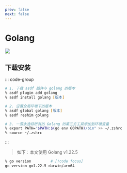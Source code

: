 ```yaml
---
prev: false
next: false
---
```


# Golang

![](/static/skill-images/web-backend--golang.png)

## 下载安装

::: code-group

```zsh [asdf]
# 1. 下载 asdf 插件与 golang 的版本
% asdf plugin add golang
% asdf install golang [版本]

# 2. 设置全局环境下的版本
% asdf global golang [版本]
% asdf reshim golang

# 3. 一劳永逸将所有的 Golang 的第三方工具添加到环境变量
% export PATH="$PATH:$(go env GOPATH)/bin" >> ~/.zshrc
% source ~/.zshrc
```

:::

> 如下：本文使用 Golang v1.22.5

```zsh
% go version         # [!code focus]
go version go1.22.5 darwin/arm64
```

